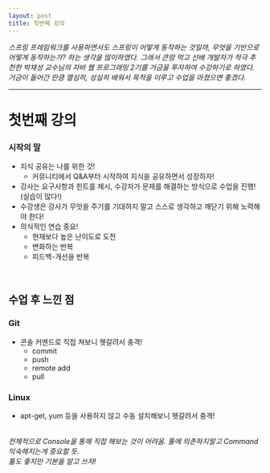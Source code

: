 ```yaml
---
layout: post
title: 첫번째 강의
---
```


*스프링 프레임워크를 사용하면서도 스프링이 어떻게 동작하는 것일까, 무엇을 기반으로 어떻게 동작하는가? 하는 생각을 많이하였다. 그래서 큰맘 먹고 선배 개발자가 적극 추천한 박재성 교수님의 자바 웹 프로그래밍 2기를 거금을 투자하여 수강하기로 하였다.<br>거금이 들어간 만큼 열심히, 성실히 배워서 목적을 이루고 수업을 마쳤으면 좋겠다.*

---

첫번째 강의
===========

### 시작의 말

-	지식 공유는 나를 위한 것!
	-	커뮤니티에서 Q&A부터 시작하여 지식을 공유하면서 성장하자!
-	강사는 요구사항과 힌트를 제시, 수강자가 문제를 해결하는 방식으로 수업을 진행!(실습이 많다!)
-	수강생은 강사가 무엇을 주기를 기대하지 말고 스스로 생각하고 깨닫기 위해 노력해야 한다!
-	의식적인 연습 중요!
	-	현재보다 높은 난이도로 도전
	-	변화하는 반복
	-	피드백-개선을 반복

<br>

수업 후 느낀 점
---------------

### Git

-	콘솔 커멘드로 직접 쳐보니 헷갈려서 충격!
	-	commit
	-	push
	-	remote add
	-	pull

### Linux

-	apt-get, yum 등을 사용하지 않고 수동 설치해보니 헷갈려서 충격!

<br>*전체적으로 Console을 통해 직접 해보는 것이 어려움. 툴에 의존하지말고 Command 익숙해지는게 중요할 듯.<br>툴도 좋지만 기본을 알고 쓰자!*
